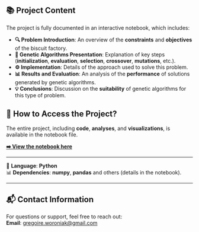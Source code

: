 ## 📚 Project Content

The project is fully documented in an interactive notebook, which includes:

- **🔍 Problem Introduction**:
  An overview of the **constraints** and **objectives** of the biscuit factory.
- **🧬 Genetic Algorithms Presentation**:
  Explanation of key steps (**initialization**, **evaluation**, **selection**, **crossover**, **mutations**, etc.).
- **⚙️ Implementation**:
  Details of the approach used to solve this problem.
- **📊 Results and Evaluation**:
  An analysis of the **performance** of solutions generated by genetic algorithms.
- **💡 Conclusions**:
  Discussion on the **suitability** of genetic algorithms for this type of problem.

## 📂 How to Access the Project?

The entire project, including **code**, **analyses**, and **visualizations**, is available in the notebook file.

**[➡️ View the notebook here](./genetic_algorithm.ipynb)**

---

📅 **Language**: **Python**  
📊 **Dependencies**: **numpy**, **pandas** and others (details in the notebook).

---

## 📬 **Contact Information**  
For questions or support, feel free to reach out:  
**Email**: gregoire.woroniak@gmail.com  
